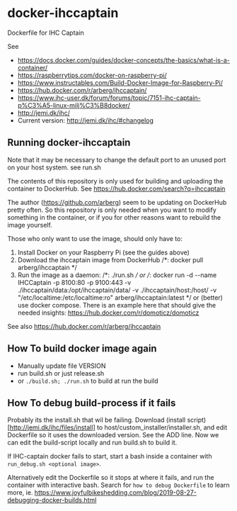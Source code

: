 # docker-ihccaptain
Dockerfile for IHC Captain

See 
* https://docs.docker.com/guides/docker-concepts/the-basics/what-is-a-container/
* https://raspberrytips.com/docker-on-raspberry-pi/
* https://www.instructables.com/Build-Docker-Image-for-Raspberry-Pi/
* https://hub.docker.com/r/arberg/ihccaptain/
* https://www.ihc-user.dk/forum/forums/topic/7151-ihc-captain-p%C3%A5-linux-milj%C3%B8docker/
* http://jemi.dk/ihc/
* Current version: http://jemi.dk/ihc/#changelog

## Running docker-ihccaptain

Note that it may be necessary to change the default port to an unused port on your host system. see run.sh

The contents of this repository is only used for building and uploading the container to DockerHub. See https://hub.docker.com/search?q=ihccaptain

The author (https://github.com/arberg) seem to be updating on DockerHub pretty often. So this repository is only needed when you want to modify something in the container, or if you for other reasons want to rebuild the image yourself.

Those who only want to use the image, should only have to:
1. Install Docker on your Raspberry Pi (see the guides above)
2. Download the ihccaptain image from DockerHub
/*:
           docker pull arberg/ihccaptain
*/
4. Run the image as a daemon:
/*:
           ./run.sh
*/
or
/*:
           docker run -d --name IHCCaptain -p 8100:80 -p 9100:443 -v ./ihccaptain/data:/opt/ihccaptain/data/ -v ./ihccaptain/host:/host/ -v "/etc/localtime:/etc/localtime:ro" arberg/ihccaptain:latest
*/
or (better) use docker compose. There is an example here that should give the needed insights: https://hub.docker.com/r/domoticz/domoticz

See also https://hub.docker.com/r/arberg/ihccaptain

## How To build docker image again

* Manually update file VERSION
* run build.sh or just release.sh
* or `./build.sh; ./run.sh` to build at run the build

## How To debug build-process if it fails

Probably its the install.sh that wil be failing. Download (install script)[http://jemi.dk/ihc/files/install] to host/custom_installer/installer.sh, and edit Dockerfile so it uses the downloaded version. See the ADD line. Now we can edit the build-script locally and run build.sh to build it.

If IHC-captain docker fails to start, start a bash inside a container with `run_debug.sh <optional image>`.

Alternatively edit the Dockerfile so it stops at where it fails, and run the container with interactive bash. Search for `how to debug Dockerfile` to learn more, ie. https://www.joyfulbikeshedding.com/blog/2019-08-27-debugging-docker-builds.html

